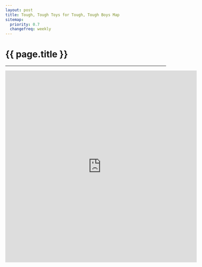 ```yaml
---
layout: post
title: Tough, Tough Toys for Tough, Tough Boys Map
sitemap:
  priority: 0.7
  changefreq: weekly
---
```


# {{ page.title }}
---------------------------------------

<iframe src="https://www.google.com/maps/embed?pb=!1m74!1m12!1m3!1d4450353.775094412!2d-7.992358323432409!3d56.853730397259284!2m3!1f0!2f0!3f0!3m2!1i1024!2i768!4f13.1!4m59!3e0!4m5!1s0x489bb729457e26f7%3A0xe145e861eb3c4eb8!2sPapa+Westray%2C+Orkney%2C+UK!3m2!1d59.3506882!2d-2.9003582999999997!4m3!3m2!1d58.063925299999994!2d-3.7983656!4m5!1s0x4885337e0fab32a3%3A0x9c8652bbe0864c23!2sLatheron%2C+United+Kingdom!3m2!1d58.283276!2d-3.3668579999999997!4m5!1s0x4885332075bef5cd%3A0xfce8a36215aaddb1!2sPortland+Arms+Hotel%2C+Lybster%2C+Caithness%2C+UK!3m2!1d58.308441599999995!2d-3.2858954!4m5!1s0x48855edb7101ce6d%3A0xa0c681c77df7f40!2sBrora%2C+UK!3m2!1d58.012156999999995!2d-3.8525479999999996!4m5!1s0x488ff56c3e55825f%3A0x96c224f848c0abbf!2sDunrobin+Castle%2C+Golspie%2C+UK!3m2!1d57.981664599999995!2d-3.9455905!4m5!1s0x4885f1596e0bdc61%3A0x33ddd11cd59b7203!2sAviemore%2C+UK!3m2!1d57.194489999999995!2d-3.8238119999999998!4m5!1s0x48888488de243db1%3A0xbede2e4a95dd80d0!2sDunblane%2C+UK!3m2!1d56.183876999999995!2d-3.967449!4m5!1s0x4888134f0c2ae357%3A0x8108e0893e963536!2sMotherwell%2C+UK!3m2!1d55.783209199999995!2d-3.9810968!4m5!1s0x487cf6d17d9b5fe1%3A0xa7f61234919cbd1b!2sShap%2C+UK!3m2!1d54.531661!2d-2.6780809999999997!5e1!3m2!1sen!2sus!4v1469383344695" width="600" height="600" frameborder="0" style="border:0" allowfullscreen></iframe>
